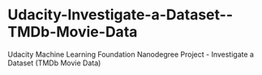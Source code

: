 # Udacity-Investigate-a-Dataset--TMDb-Movie-Data
Udacity Machine Learning Foundation Nanodegree Project - Investigate a Dataset (TMDb Movie Data)
